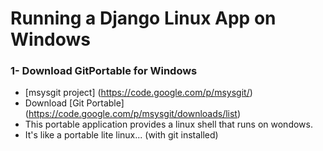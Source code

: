 Running a Django Linux App on Windows
==============================================
  
### 1- Download GitPortable for Windows
* [msysgit project] (https://code.google.com/p/msysgit/)
* Download [Git Portable] (https://code.google.com/p/msysgit/downloads/list)
* This portable application provides a linux shell that runs on wondows.
* It's like a portable lite linux... (with git installed)

